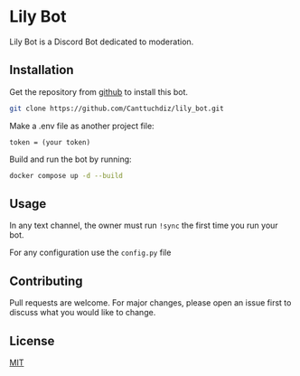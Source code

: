 # Lily Bot

Lily Bot is a Discord Bot dedicated to moderation.

## Installation

Get the repository from [github](https://github.com/) to install this bot.

```bash
git clone https://github.com/Canttuchdiz/lily_bot.git
```

Make a .env file as another project file:
```
token = (your token)
```

Build and run the bot by running:
```bash
docker compose up -d --build
```

## Usage

In any text channel, the owner must run ``!sync`` the first time you run
your bot.

For any configuration use the ``config.py`` file

## Contributing

Pull requests are welcome. For major changes, please open an issue first
to discuss what you would like to change.

## License

[MIT](https://choosealicense.com/licenses/mit/)
